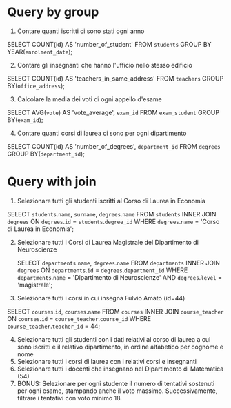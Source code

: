 # Query by group

1. Contare quanti iscritti ci sono stati ogni anno

SELECT COUNT(id) AS 'number_of_student'
FROM `students`
GROUP BY YEAR(`enrolment_date`);

2. Contare gli insegnanti che hanno l'ufficio nello stesso edificio

SELECT COUNT(id) AS 'teachers_in_same_address'
FROM `teachers`
GROUP BY(`office_address`);

3. Calcolare la media dei voti di ogni appello d'esame

SELECT AVG(`vote`) AS 'vote_average', `exam_id`
FROM `exam_student`
GROUP BY(`exam_id`);

4. Contare quanti corsi di laurea ci sono per ogni dipartimento

SELECT COUNT(id) AS 'number_of_degrees', `department_id`
FROM `degrees`
GROUP BY(`department_id`);

# Query with join

1. Selezionare tutti gli studenti iscritti al Corso di Laurea in Economia

SELECT `students`.`name`, `surname`, `degrees`.`name`
FROM `students`
INNER JOIN `degrees`
ON `degrees`.`id` = `students`.`degree_id`
WHERE `degrees`.`name` = 'Corso di Laurea in Economia';

2. Selezionare tutti i Corsi di Laurea Magistrale del Dipartimento di
   Neuroscienze

   SELECT `departments`.`name`, `degrees`.`name`
   FROM `departments`
   INNER JOIN `degrees`
   ON `departments`.`id` = `degrees`.`department_id`
   WHERE `departments`.`name` = 'Dipartimento di Neuroscienze'
   AND `degrees`.`level` = 'magistrale';

3. Selezionare tutti i corsi in cui insegna Fulvio Amato (id=44)

SELECT `courses`.`id`, `courses`.`name`
FROM `courses`
INNER JOIN `course_teacher`
ON `courses`.`id` = `course_teacher`.`course_id`
WHERE `course_teacher`.`teacher_id` = 44;

4. Selezionare tutti gli studenti con i dati relativi al corso di laurea a cui
   sono iscritti e il relativo dipartimento, in ordine alfabetico per cognome e
   nome
5. Selezionare tutti i corsi di laurea con i relativi corsi e insegnanti
6. Selezionare tutti i docenti che insegnano nel Dipartimento di
   Matematica (54)
7. BONUS: Selezionare per ogni studente il numero di tentativi sostenuti
   per ogni esame, stampando anche il voto massimo. Successivamente,
   filtrare i tentativi con voto minimo 18.

```

```
